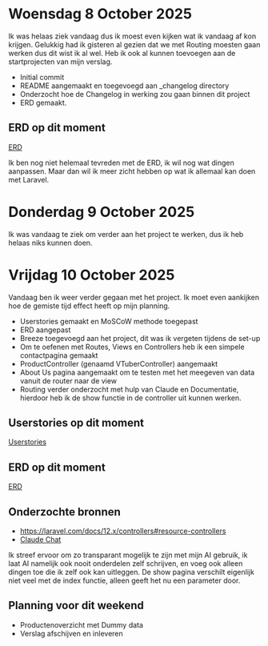# Woensdag 8 October 2025
Ik was helaas ziek vandaag dus ik moest even kijken wat ik vandaag af kon krijgen.
Gelukkig had ik gisteren al gezien dat we met Routing moesten gaan werken dus dit wist ik al wel. Heb ik ook al kunnen toevoegen aan de startprojecten van mijn verslag.

- Initial commit
- README aangemaakt en toegevoegd aan _changelog directory
- Onderzocht hoe de Changelog in werking zou gaan binnen dit project
- ERD gemaakt.

## ERD op dit moment
[ERD](images/ERD.png)

Ik ben nog niet helemaal tevreden met de ERD, ik wil nog wat dingen aanpassen. Maar dan wil ik meer zicht hebben op wat ik allemaal kan doen met Laravel.

# Donderdag 9 October 2025
Ik was vandaag te ziek om verder aan het project te werken, dus ik heb helaas niks kunnen doen.

# Vrijdag 10 October 2025
Vandaag ben ik weer verder gegaan met het project. Ik moet even aankijken hoe de gemiste tijd effect heeft op mijn planning.

- Userstories gemaakt en MoSCoW methode toegepast
- ERD aangepast
- Breeze toegevoegd aan het project, dit was ik vergeten tijdens de set-up
- Om te oefenen met Routes, Views en Controllers heb ik een simpele contactpagina gemaakt
- ProductController (genaamd VTuberController) aangemaakt
- About Us pagina aangemaakt om te testen met het meegeven van data vanuit de router naar de view
- Routing verder onderzocht met hulp van Claude en Documentatie, hierdoor heb ik de show functie in de controller uit kunnen werken.

## Userstories op dit moment
[Userstories](images/UserStories.png)

## ERD op dit moment
[ERD](images/ERD_2.png)

## Onderzochte bronnen
- https://laravel.com/docs/12.x/controllers#resource-controllers
- [Claude Chat](images/Claude.png)

Ik streef ervoor om zo transparant mogelijk te zijn met mijn AI gebruik, ik laat AI namelijk ook nooit onderdelen zelf schrijven, en voeg ook alleen dingen toe die ik zelf ook kan uitleggen. De show pagina verschilt eigenlijk niet veel met de index functie, alleen geeft het nu een parameter door.

## Planning voor dit weekend
- Productenoverzicht met Dummy data
- Verslag afschijven en inleveren
